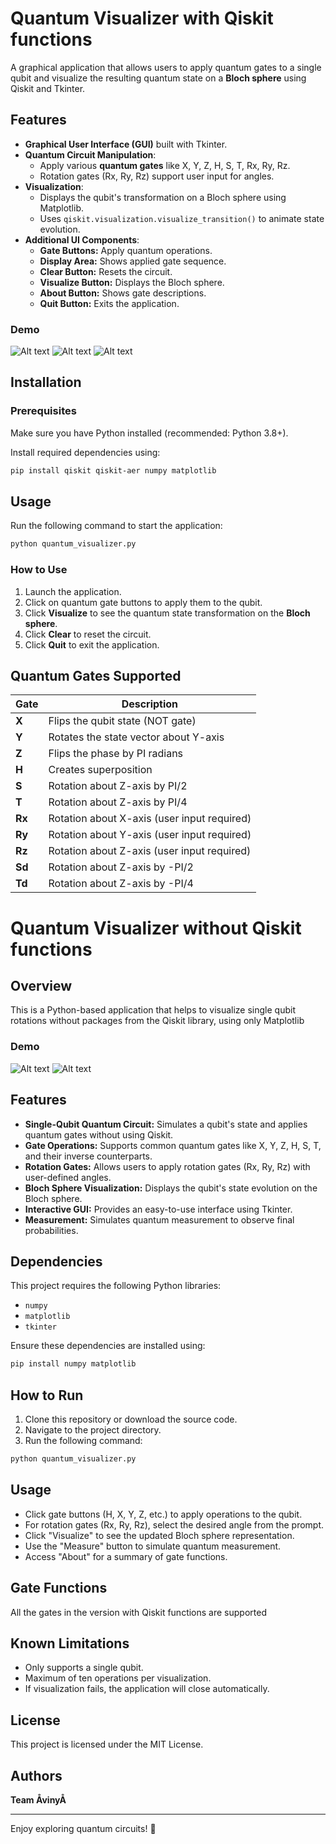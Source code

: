 # Quantum Visualizer with Qiskit functions

A graphical application that allows users to apply quantum gates to a single qubit and visualize the resulting quantum state on a **Bloch sphere** using Qiskit and Tkinter.

## Features
- **Graphical User Interface (GUI)** built with Tkinter.
- **Quantum Circuit Manipulation**:
  - Apply various **quantum gates** like X, Y, Z, H, S, T, Rx, Ry, Rz.
  - Rotation gates (Rx, Ry, Rz) support user input for angles.
- **Visualization**:
  - Displays the qubit's transformation on a Bloch sphere using Matplotlib.
  - Uses `qiskit.visualization.visualize_transition()` to animate state evolution.
- **Additional UI Components**:
  - **Gate Buttons:** Apply quantum operations.
  - **Display Area:** Shows applied gate sequence.
  - **Clear Button:** Resets the circuit.
  - **Visualize Button:** Displays the Bloch sphere.
  - **About Button:** Shows gate descriptions.
  - **Quit Button:** Exits the application.
 
### Demo
![Alt text](image-url)
![Alt text](image-url)
![Alt text](image-url)

## Installation
### Prerequisites
Make sure you have Python installed (recommended: Python 3.8+).

Install required dependencies using:
```bash
pip install qiskit qiskit-aer numpy matplotlib
```

## Usage
Run the following command to start the application:
```bash
python quantum_visualizer.py
```

### How to Use
1. Launch the application.
2. Click on quantum gate buttons to apply them to the qubit.
3. Click **Visualize** to see the quantum state transformation on the **Bloch sphere**.
4. Click **Clear** to reset the circuit.
5. Click **Quit** to exit the application.

## Quantum Gates Supported
| Gate | Description |
|------|------------|
| **X** | Flips the qubit state (NOT gate) |
| **Y** | Rotates the state vector about Y-axis |
| **Z** | Flips the phase by PI radians |
| **H** | Creates superposition |
| **S** | Rotation about Z-axis by PI/2 |
| **T** | Rotation about Z-axis by PI/4 |
| **Rx** | Rotation about X-axis (user input required) |
| **Ry** | Rotation about Y-axis (user input required) |
| **Rz** | Rotation about Z-axis (user input required) |
| **Sd** | Rotation about Z-axis by -PI/2 |
| **Td** | Rotation about Z-axis by -PI/4 |


# Quantum Visualizer without Qiskit functions

## Overview
This is a Python-based application that helps to visualize single qubit rotations without packages from the Qiskit library, using only Matplotlib

### Demo
![Alt text](image-url)
![Alt text](image-url)

## Features
- **Single-Qubit Quantum Circuit:** Simulates a qubit's state and applies quantum gates without using Qiskit.
- **Gate Operations:** Supports common quantum gates like X, Y, Z, H, S, T, and their inverse counterparts.
- **Rotation Gates:** Allows users to apply rotation gates (Rx, Ry, Rz) with user-defined angles.
- **Bloch Sphere Visualization:** Displays the qubit's state evolution on the Bloch sphere.
- **Interactive GUI:** Provides an easy-to-use interface using Tkinter.
- **Measurement:** Simulates quantum measurement to observe final probabilities.

## Dependencies
This project requires the following Python libraries:
- `numpy`
- `matplotlib`
- `tkinter`

Ensure these dependencies are installed using:
```bash
pip install numpy matplotlib
```

## How to Run
1. Clone this repository or download the source code.
2. Navigate to the project directory.
3. Run the following command:
```bash
python quantum_visualizer.py
```

## Usage
- Click gate buttons (H, X, Y, Z, etc.) to apply operations to the qubit.
- For rotation gates (Rx, Ry, Rz), select the desired angle from the prompt.
- Click "Visualize" to see the updated Bloch sphere representation.
- Use the "Measure" button to simulate quantum measurement.
- Access "About" for a summary of gate functions.

## Gate Functions
All the gates in the version with Qiskit functions are supported

## Known Limitations
- Only supports a single qubit.
- Maximum of ten operations per visualization.
- If visualization fails, the application will close automatically.

## License
This project is licensed under the MIT License.

## Authors
**Team ÅvinyÅ**

---
Enjoy exploring quantum circuits! 🚀

